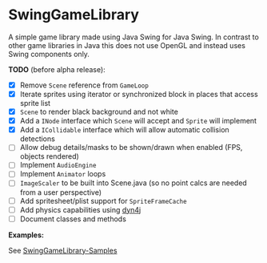 # SwingGameLibrary
A simple game library made using Java Swing for Java Swing.
In contrast to other game libraries in Java this does not use OpenGL and instead uses Swing components only.

**TODO** (before alpha release):
- [x] Remove `Scene` reference from `GameLoop`
- [x] Iterate sprites using iterator or synchronized block in places that access sprite list
- [x] `Scene` to render black background and not white
- [x] Add a `INode` interface which `Scene` will accept and `Sprite` will implement
- [x] Add a `ICollidable` interface which will allow automatic collision detections
- [ ] Allow debug details/masks to be shown/drawn when enabled (FPS, objects rendered)
- [ ] Implement `AudioEngine`
- [ ] Implement `Animator` loops 
- [ ] `ImageScaler` to be built into Scene.java (so no point calcs are needed from a user perspective)
- [ ] Add spritesheet/plist support for `SpriteFrameCache`
- [ ] Add physics capabilities using [dyn4j](https://github.com/dyn4j/dyn4j)
- [ ] Document classes and methods

**Examples:**

See [SwingGameLibrary-Samples
](https://github.com/davidkroukamp/swinggamelibrary-samples)
